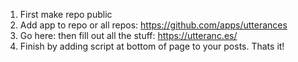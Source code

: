 1. First make repo public
2. Add app to repo or all repos: https://github.com/apps/utterances
3. Go here: then fill out all the stuff: https://utteranc.es/
4. Finish by adding script at bottom of page to your posts. Thats it!

